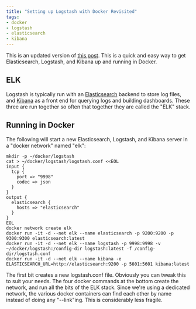 ```yaml
---
title: "Setting up Logstash with Docker Revisited"
tags:
- docker
- logstash
- elasticsearch
- kibana
---
```

This is an updated version of [this post](/2014/11/21/docker-logstash/).  This is a quick and easy way to get
Elasticsearch, Logstash, and Kibana up and running in Docker.
<!--more-->

## ELK

Logstash is typically run with an [Elasticsearch](http://www.elasticsearch.org/) backend to store log files, and [Kibana](http://www.elasticsearch.org/overview/kibana/) as a front end for querying logs and building dashboards.
These three are run together so often that together they are called the "ELK" stack.

## Running in Docker

The following will start a new Elasticsearch, Logstash, and Kibana server in a "docker network" named "elk":

    mkdir -p ~/docker/logstash
    cat > ~/docker/logstash/logstash.conf <<EOL
    input {
      tcp {
        port => "9998"
        codec => json
      }
    }
    output {
      elasticsearch {
        hosts => "elasticsearch"
      }
    }
    EOL
    docker network create elk
    docker run -it -d --net elk --name elasticsearch -p 9200:9200 -p 9300:9300 elasticsearch:latest
    docker run -it -d --net elk --name logstash -p 9998:9998 -v ~/docker/logstash:/config-dir logstash:latest -f /config-dir/logstash.conf
    docker run -it -d --net elk --name kibana -e ELASTICSEARCH_URL=http://elasticsearch:9200 -p 5601:5601 kibana:latest

The first bit creates a new logstash.conf file.  Obviously you can tweak this to suit your needs.  The four docker
commands at the bottom create the network, and run all the bits of the ELK stack.  Since we're using a dedicated
network, the various docker containers can find each other by name instead of doing any "--link"ing.  This is
considerably less fragile.

